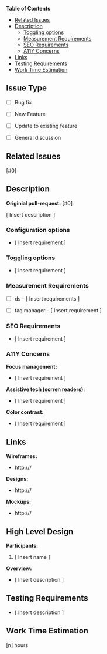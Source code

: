 <!-- START doctoc generated TOC please keep comment here to allow auto update -->
<!-- DON'T EDIT THIS SECTION, INSTEAD RE-RUN doctoc TO UPDATE -->
**Table of Contents**

- [Related Issues](#related-issues)
- [Description](#description)
  - [Toggling options](#toggling-options)
  - [Measurement Requirements](#measurement-requirements)
  - [SEO Requirements](#seo-requirements)
  - [A11Y Concerns](#a11y-concerns)
- [Links](#links)
- [Testing Requirements](#testing-requirements)
- [Work Time Estimation](#work-time-estimation)

<!-- END doctoc generated TOC please keep comment here to allow auto update -->

<!----------------------------------------------------------------------
* Stage 1: to be filled in by project manager (and sometimes designer) *
----------------------------------------------------------------------->
## Issue Type
<!-- Pick one -->
* [ ] Bug fix
* [ ] New Feature
* [ ] Update to existing feature
* [ ] General discussion


## Related Issues
[#0]


## Description

**Originial pull-request:** [#0] <!-- Only for bug fixes and updates -->

[ Insert description ]

<!-----------------------------------
* Please remove irrelevant sections *
------------------------------------>
### Configuration options

  * [ Insert requirement ]


### Toggling options

  * [ Insert requirement ]


### Measurement Requirements
  <!-- Remove unneeded item -->
  * [ ] ds - [ Insert requirements ]
  * [ ] tag manager - [ Insert requirement ]
  

### SEO Requirements

  * [ Insert requirement ]


### A11Y Concerns

**Focus management:**
  * [ Insert requirement ]

**Assistive tech (scrren readers):**
  * [ Insert requirement ]

**Color contrast:**
  * [ Insert requirement ]



## Links

**Wireframes:**
  * http:///

**Designs:**
  * http:///

**Mockups:**
  * http:///



<!--------------------------------------
* Stage 2: to be filled in by Dev team *
--------------------------------------->
## High Level Design
**Participants:**
  1. [ Insert name ]


**Overview:**
  * [ Insert description ]


## Testing Requirements

  * [ Insert description ]


## Work Time Estimation

[n] hours
